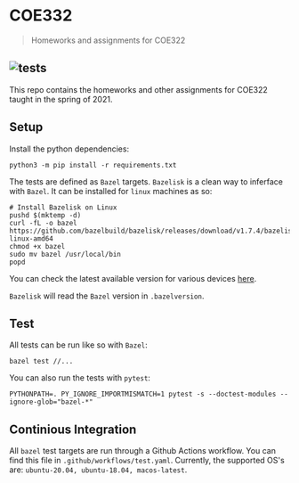# COE332
> Homeworks and assignments for COE322

![tests](https://github.com/alexwitt23/alw4364_coe332/workflows/tests/badge.svg)
----

This repo contains the homeworks and other assignments for COE322 taught in the
spring of 2021.


## Setup

Install the python dependencies:

`python3 -m pip install -r requirements.txt`

The tests are defined as `Bazel` targets. `Bazelisk` is a clean way to
inferface with `Bazel`. It can be installed for `linux` machines as so:

```
# Install Bazelisk on Linux
pushd $(mktemp -d)
curl -fL -o bazel https://github.com/bazelbuild/bazelisk/releases/download/v1.7.4/bazelisk-linux-amd64
chmod +x bazel
sudo mv bazel /usr/local/bin
popd
```
You can check the latest available version for various devices
[here](https://github.com/bazelbuild/bazelisk/releases).

`Bazelisk` will read the `Bazel` version in `.bazelversion`.


## Test

All tests can be run like so with `Bazel`:

```
bazel test //...
```

You can also run the tests with `pytest`:

```
PYTHONPATH=. PY_IGNORE_IMPORTMISMATCH=1 pytest -s --doctest-modules --ignore-glob="bazel-*"
```

## Continious Integration

All `bazel` test targets are run through a Github Actions workflow. You can
find this file in `.github/workflows/test.yaml`. Currently, the supported OS's are: `ubuntu-20.04, ubuntu-18.04, macos-latest`.
